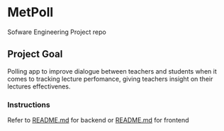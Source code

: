 # MetPoll
Sofware Engineering Project repo

## Project Goal
Polling app to improve dialogue between teachers and students when it comes to tracking lecture perfomance, giving teachers insight on their lectures effectivenes.

### Instructions
Refer to [README.md](./backend/README.md) for backend or [README.md](./frontend/README.md) for frontend
